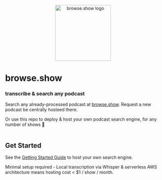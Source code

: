 <p align="center">
  <a href="https://browse.show" target="_blank" rel="noopener noreferrer">
    <img width="180" src="http://browse.show/assets/favicon.svg" alt="browse.show logo">
  </a>
</p>

# browse.show

### transcribe & search any podcast

Search any already-processed podcast at [browse.show](https://browse.show). Request a new podcast be centrally hosteed there.

Or use this repo to deploy & host your own podcast search engine, for any number of shows 🚀
<br/>
<br/>
## Get Started

See the [Getting Started Guide](docs/GETTING_STARTED.md) to host your own search engine.

Minimal setup required - Local transcription via Whisper & serverless AWS architecture means hosting cost < $1  / show / month.
